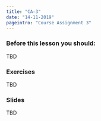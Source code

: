 ```yaml
---
title: "CA-3"
date: "14-11-2019"
pageintro: "Course Assignment 3"
---
```

         
### Before this lesson you should:
TBD
          
 ### Exercises
TBD
          
 ### Slides
TBD
